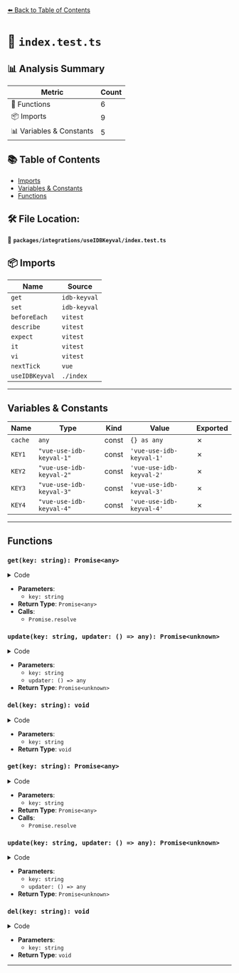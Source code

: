 [⬅️ Back to Table of Contents](../../../index.md)

# 📄 `index.test.ts`

## 📊 Analysis Summary

| Metric | Count |
|--------|-------|
| 🔧 Functions | 6 |
| 📦 Imports | 9 |
| 📊 Variables & Constants | 5 |

## 📚 Table of Contents

- [Imports](#imports)
- [Variables & Constants](#variables-constants)
- [Functions](#functions)

## 🛠️ File Location:
📂 **`packages/integrations/useIDBKeyval/index.test.ts`**

## 📦 Imports

| Name | Source |
|------|--------|
| `get` | `idb-keyval` |
| `set` | `idb-keyval` |
| `beforeEach` | `vitest` |
| `describe` | `vitest` |
| `expect` | `vitest` |
| `it` | `vitest` |
| `vi` | `vitest` |
| `nextTick` | `vue` |
| `useIDBKeyval` | `./index` |


---

## Variables & Constants

| Name | Type | Kind | Value | Exported |
|------|------|------|-------|----------|
| `cache` | `any` | const | `{} as any` | ✗ |
| `KEY1` | `"vue-use-idb-keyval-1"` | const | `'vue-use-idb-keyval-1'` | ✗ |
| `KEY2` | `"vue-use-idb-keyval-2"` | const | `'vue-use-idb-keyval-2'` | ✗ |
| `KEY3` | `"vue-use-idb-keyval-3"` | const | `'vue-use-idb-keyval-3'` | ✗ |
| `KEY4` | `"vue-use-idb-keyval-4"` | const | `'vue-use-idb-keyval-4'` | ✗ |


---

## Functions

### `get(key: string): Promise<any>`

<details><summary>Code</summary>

```ts
(key: string) => Promise.resolve(cache[key])
```
</details>

- **Parameters**:
  - `key: string`
- **Return Type**: `Promise<any>`
- **Calls**:
  - `Promise.resolve`
### `update(key: string, updater: () => any): Promise<unknown>`

<details><summary>Code</summary>

```ts
(key: string, updater: () => any) => new Promise((resolve, reject) => {
    const value = updater()
    if (value === 'error') {
      reject(new Error('update error'))
      return
    }

    cache[key] = value

    resolve(undefined)
  })
```
</details>

- **Parameters**:
  - `key: string`
  - `updater: () => any`
- **Return Type**: `Promise<unknown>`
### `del(key: string): void`

<details><summary>Code</summary>

```ts
(key: string) => {
    delete cache[key]
  }
```
</details>

- **Parameters**:
  - `key: string`
- **Return Type**: `void`
### `get(key: string): Promise<any>`

<details><summary>Code</summary>

```ts
(key: string) => Promise.resolve(cache[key])
```
</details>

- **Parameters**:
  - `key: string`
- **Return Type**: `Promise<any>`
- **Calls**:
  - `Promise.resolve`
### `update(key: string, updater: () => any): Promise<unknown>`

<details><summary>Code</summary>

```ts
(key: string, updater: () => any) => new Promise((resolve, reject) => {
    const value = updater()
    if (value === 'error') {
      reject(new Error('update error'))
      return
    }

    cache[key] = value

    resolve(undefined)
  })
```
</details>

- **Parameters**:
  - `key: string`
  - `updater: () => any`
- **Return Type**: `Promise<unknown>`
### `del(key: string): void`

<details><summary>Code</summary>

```ts
(key: string) => {
    delete cache[key]
  }
```
</details>

- **Parameters**:
  - `key: string`
- **Return Type**: `void`

---